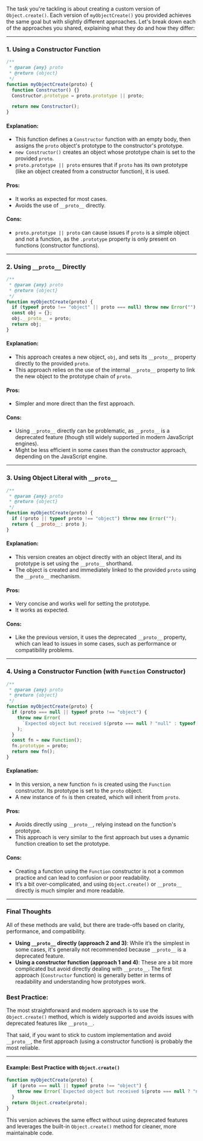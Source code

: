 The task you're tackling is about creating a custom version of `Object.create()`. Each version of `myObjectCreate()` you provided achieves the same goal but with slightly different approaches. Let's break down each of the approaches you shared, explaining what they do and how they differ:

---

### 1. **Using a Constructor Function**

```javascript
/**
 * @param {any} proto
 * @return {object}
 */
function myObjectCreate(proto) {
  function Constructor() {}
  Constructor.prototype = proto.prototype || proto;

  return new Constructor();
}
```

#### Explanation:
- This function defines a `Constructor` function with an empty body, then assigns the `proto` object's prototype to the constructor's prototype.
- `new Constructor()` creates an object whose prototype chain is set to the provided `proto`.
- `proto.prototype || proto` ensures that if `proto` has its own prototype (like an object created from a constructor function), it is used.

#### Pros:
- It works as expected for most cases.
- Avoids the use of `__proto__` directly.

#### Cons:
- `proto.prototype || proto` can cause issues if `proto` is a simple object and not a function, as the `.prototype` property is only present on functions (constructor functions).

---

### 2. **Using `__proto__` Directly**

```javascript
/**
 * @param {any} proto
 * @return {object}
 */
function myObjectCreate(proto) {
  if (typeof proto !== "object" || proto === null) throw new Error("");
  const obj = {};
  obj.__proto__ = proto;
  return obj;
}
```

#### Explanation:
- This approach creates a new object, `obj`, and sets its `__proto__` property directly to the provided `proto`.
- This approach relies on the use of the internal `__proto__` property to link the new object to the prototype chain of `proto`.

#### Pros:
- Simpler and more direct than the first approach.

#### Cons:
- Using `__proto__` directly can be problematic, as `__proto__` is a deprecated feature (though still widely supported in modern JavaScript engines).
- Might be less efficient in some cases than the constructor approach, depending on the JavaScript engine.
  
---

### 3. **Using Object Literal with `__proto__`**

```javascript
/**
 * @param {any} proto
 * @return {object}
 */
function myObjectCreate(proto) {
  if (!proto || typeof proto !== "object") throw new Error("");
  return { __proto__: proto };
}
```

#### Explanation:
- This version creates an object directly with an object literal, and its prototype is set using the `__proto__` shorthand.
- The object is created and immediately linked to the provided `proto` using the `__proto__` mechanism.

#### Pros:
- Very concise and works well for setting the prototype.
- It works as expected.

#### Cons:
- Like the previous version, it uses the deprecated `__proto__` property, which can lead to issues in some cases, such as performance or compatibility problems.

---

### 4. **Using a Constructor Function (with `Function` Constructor)**

```javascript
/**
 * @param {any} proto
 * @return {object}
 */
function myObjectCreate(proto) {
  if (proto === null || typeof proto !== "object") {
    throw new Error(
      `Expected object but received ${proto === null ? "null" : typeof proto}`
    );
  }
  const fn = new Function();
  fn.prototype = proto;
  return new fn();
}
```

#### Explanation:
- In this version, a new function `fn` is created using the `Function` constructor. Its prototype is set to the `proto` object.
- A new instance of `fn` is then created, which will inherit from `proto`.

#### Pros:
- Avoids directly using `__proto__`, relying instead on the function's prototype.
- This approach is very similar to the first approach but uses a dynamic function creation to set the prototype.

#### Cons:
- Creating a function using the `Function` constructor is not a common practice and can lead to confusion or poor readability.
- It’s a bit over-complicated, and using `Object.create()` or `__proto__` directly is much simpler and more readable.

---

### **Final Thoughts**

All of these methods are valid, but there are trade-offs based on clarity, performance, and compatibility.

- **Using `__proto__` directly (approach 2 and 3)**: While it’s the simplest in some cases, it's generally not recommended because `__proto__` is a deprecated feature.
- **Using a constructor function (approach 1 and 4)**: These are a bit more complicated but avoid directly dealing with `__proto__`. The first approach (`Constructor` function) is generally better in terms of readability and understanding how prototypes work.
  
### **Best Practice**:
The most straightforward and modern approach is to use the `Object.create()` method, which is widely supported and avoids issues with deprecated features like `__proto__`. 

That said, if you want to stick to custom implementation and avoid `__proto__`, the first approach (using a constructor function) is probably the most reliable.

---

#### Example: **Best Practice with `Object.create()`**

```javascript
function myObjectCreate(proto) {
  if (proto === null || typeof proto !== "object") {
    throw new Error(`Expected object but received ${proto === null ? "null" : typeof proto}`);
  }
  return Object.create(proto);
}
```

This version achieves the same effect without using deprecated features and leverages the built-in `Object.create()` method for cleaner, more maintainable code.